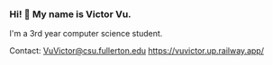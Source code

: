 ### Hi! 👋 My name is Victor Vu.

I'm a 3rd year computer science student. 

Contact:
VuVictor@csu.fullerton.edu
https://vuvictor.up.railway.app/
